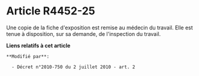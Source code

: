 # Article R4452-25

Une copie de la fiche d'exposition est remise au médecin du travail. Elle est tenue à disposition, sur sa demande, de
l'inspection du travail.

**Liens relatifs à cet article**

	**Modifié par**:

	  - Décret n°2010-750 du 2 juillet 2010 - art. 2
